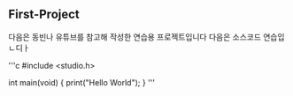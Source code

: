 ## First-Project

다음은 동빈나 유튜브를 참고해 작성한 연습용 프로젝트입니다
다음은 소스코드 연습입ㄴ디ㅏ

'''c
#include <studio.h>

int main(void) {
  print("Hello World");
    }
    '''
